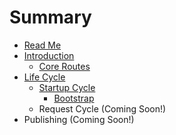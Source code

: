 # Summary

* [Read Me](README.md)
* [Introduction](docs/intro/README.md)
  * [Core Routes](docs/intro/routes.md)
* [Life Cycle](docs/lifecycle/README.md)
  * [Startup Cycle](docs/lifecycle/startup.md)
    * [Bootstrap](docs/lifecycle/startup/bootstrap.md)
  * Request Cycle (Coming Soon!)
* Publishing (Coming Soon!)

